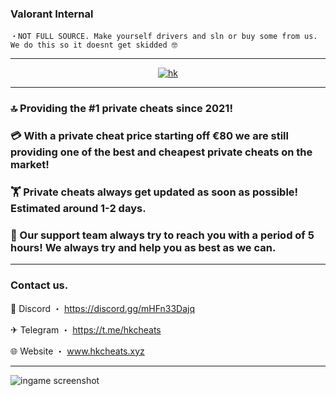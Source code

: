###  Valorant Internal
```sh-session
・NOT FULL SOURCE. Make yourself drivers and sln or buy some from us. We do this so it doesnt get skidded 🤓
```
***


  <p align="center">
    <a href="https://discord.com/users/200116071640989696">
        <img title="hk" alt="hk" src="https://discord.c99.nl/widget/theme-1/200116071640989696.png"/>
    </a>
</p>

***
### 🔝 Providing the #1 private cheats since 2021! 


### 💳 With a private cheat price starting off €80 we are still providing one of the best and cheapest private cheats on the market!

### 🏋️ Private cheats always get updated as soon as possible! Estimated around 1-2 days.

### 💬 Our support team always try to reach you with a period of 5 hours! We always try and help you as best as we can.

***
###  Contact us.

 💬 Discord ・ https://discord.gg/mHFn33Dajq

 ✈ Telegram ・ https://t.me/hkcheats

 🌐 Website ・ www.hkcheats.xyz
 
 ***
 ![ingame screenshot](https://user-images.githubusercontent.com/107756040/189592031-10595b90-9685-4a1d-ac4c-1f0d533b38f9.png)

 
